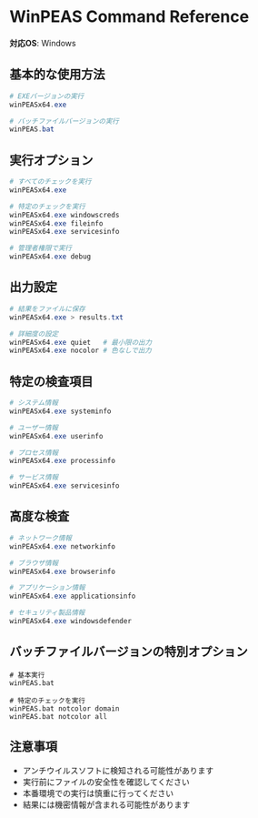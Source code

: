 # WinPEAS Command Reference

**対応OS**: Windows

## 基本的な使用方法
```powershell
# EXEバージョンの実行
winPEASx64.exe

# バッチファイルバージョンの実行
winPEAS.bat
```

## 実行オプション
```powershell
# すべてのチェックを実行
winPEASx64.exe

# 特定のチェックを実行
winPEASx64.exe windowscreds
winPEASx64.exe fileinfo
winPEASx64.exe servicesinfo

# 管理者権限で実行
winPEASx64.exe debug
```

## 出力設定
```powershell
# 結果をファイルに保存
winPEASx64.exe > results.txt

# 詳細度の設定
winPEASx64.exe quiet   # 最小限の出力
winPEASx64.exe nocolor # 色なしで出力
```

## 特定の検査項目
```powershell
# システム情報
winPEASx64.exe systeminfo

# ユーザー情報
winPEASx64.exe userinfo

# プロセス情報
winPEASx64.exe processinfo

# サービス情報
winPEASx64.exe servicesinfo
```

## 高度な検査
```powershell
# ネットワーク情報
winPEASx64.exe networkinfo

# ブラウザ情報
winPEASx64.exe browserinfo

# アプリケーション情報
winPEASx64.exe applicationsinfo

# セキュリティ製品情報
winPEASx64.exe windowsdefender
```

## バッチファイルバージョンの特別オプション
```batch
# 基本実行
winPEAS.bat

# 特定のチェックを実行
winPEAS.bat notcolor domain
winPEAS.bat notcolor all
```

## 注意事項
- アンチウイルスソフトに検知される可能性があります
- 実行前にファイルの安全性を確認してください
- 本番環境での実行は慎重に行ってください
- 結果には機密情報が含まれる可能性があります 